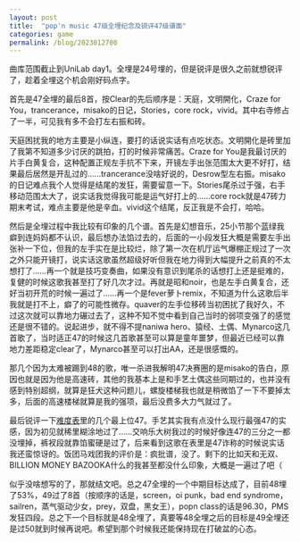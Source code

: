 ```yaml
---
layout: post
title:  "pop'n music 47级全埋纪念及锐评47级谱面"
categories: game
permalink: /blog/2023012700
---
```

曲库范围截止到UniLab day1。全埋是24号埋的，但是锐评是很久之前就想锐评了，趁着全埋这个机会刚好码点字。

首先是47全埋的最后8首，按Clear的先后顺序是：天庭，文明開化，Craze for You，trancerance，misako的日记，Stories，core rock，vivid。其中右寺修占了一半，可见我有多不会打左右振和砖。

天庭困扰我的地方主要是小纵连，要打的话说实话有点吃状态。文明開化是砖里加了我第不知道多少讨厌的跳拍，打的时候非常痛苦。Craze for You是我最讨厌的片手白黄复合，这种配置正规左手抗不下来，开镜左手出张范围太大更不好打，结果最后居然是开乱过的......trancerance没啥好说的，Desrow型左右振。misako的日记难点我个人觉得是结尾的发狂，需要留意一下。Stories尾杀过于强，右手移动范围太大了，说实话我觉得我可能是运气好打上的......core rock就是47砖力期末考试，难点主要是他是辛血。vivid这个结尾，反正我是不会打，哈哈。

然后是全埋过程中我比较有印象的几个谱。首先是幻想音乐，25小节那个蓝绿我癖到连妈妈都不认识，最后想办法馅过去的，后面的一小段发狂大概是需要左手出张补一下位，但我的左手实在是比较烂，除了第一次在机厅运气爆棚正规过了一次之外只能开镜打，说实话这歌虽然超级好听但我在地力得到大幅提升之前真的不太想打了......再一个就是技巧变奏曲，如果没有意识到尾杀的话想打上还是挺难的，复健的时候这歌我甚至打了好几次才过。再就是昭和noir，也是左手白黄复合，还好当初开荒的时候一遍过了......再一个是fever萝卜remix，不知道为什么这歌后半我就是打不上，癖了的可能性微存。quaver的左手位移砖当初困扰了我好久，不过这次就可以靠地力碾过去了，这种不知不觉中看到自己当时的弱项变强了的感觉还是很不错的。说起进步，就不得不提naniwa hero、猿经、土偶、Mynarco这几首歌了，当时适正47的时候这几首歌甚至可以算是童年噩梦，但最近已经可以靠地力差距稳定clear了，Mynarco甚至可以打出AA，还是很感慨的。

那几个因为太难被踢到48的歌，唯一杀进我解明47决赛圈的是misako的告白，原因也就是因为他是高速砖，其他的我基本上是和手艺土偶这些同期过的，也并没有感到特别超纲，就算是狂犬这种问题儿，螺旋楼梯我也就是稍微馅了一下不要掉太多，后面的高速楼梯就算是我的强项，最后没费多大力气就过了。

最后锐评一下[难度表](https://popn.hyrorre.com/%E9%9B%A3%E6%98%93%E5%BA%A6%E8%A1%A8/lv47)里的几个最上位47。手艺其实我有点没什么现行最强47的实感，因为初见就稀里糊涂地过了......交响乐大树我过的时候好像连47的三分之一都没埋掉，裤衩段就靠馅蜜硬是过了，后来看到这歌在表里是47诈称的时候说实话我还蛮惊讶的。饭团马戏团我的评价是：疯批谱，没了。剩下的比如天和无双、BILLION MONEY BAZOOKA什么的我甚至都没什么印象，大概是一遍过了吧（

似乎没啥想写的了，那就结文吧。总之47全埋的一个中期目标达成了，目前48埋了53%，49过了8首（按顺序的话是，screen，oi punk，bad end syndrome，sailren，蒸气驱动少女，prey，双盘，黑女王），popn class的话是96.30，PMS发狂四段。总之下一个目标就是48全埋了，真要等48全埋之后的目标是49全埋还是过50就到时候再说吧。希望到那个时候我还能保持现在打破盆的心态。

